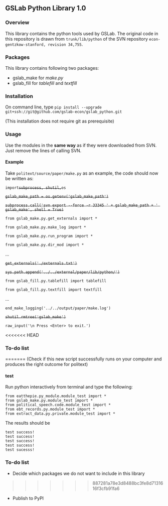 ## GSLab Python Library 1.0

### Overview
This library contains the python tools used by GSLab. The original code in this repository is drawn from `trunk/lib/python` of the SVN repository `econ-gentzkow-stanford, revision 34,755`.

### Packages
This library contains following two packages: 
 - gslab_make for *make.py*
 - gslab_fill for *tablefill* and *textfill* 

### Installation
On command line, type `pip install --upgrade git+ssh://git@github.com/gslab-econ/gslab_python.git`

(This installation does not require git as prerequisite)

### Usage

Use the modules in the **same way** as if they were downloaded from SVN. Just remove the lines of calling SVN. 

#### Example

Take `politext/source/paper/make.py` as an example, the code should now be written as: 

`import`~~`subprocess, shutil,`~~`os`

~~`gslab_make_path = os.getenv('gslab_make_path')`~~

~~`subprocess.call('svn export --force -r 33345 ' + gslab_make_path + ' gslab_make', shell = True)`~~

`from gslab_make.py.get_externals import *`

`from gslab_make.py.make_log import *`

`from gslab_make.py.run_program import *`

`from gslab_make.py.dir_mod import *`

 ...
 
~~`get_externals('./externals.txt')`~~

~~`sys.path.append('../../external/paper/lib/python/')`~~

`from gslab_fill.py.tablefill import tablefill`

`from gslab_fill.py.textfill import textfill`
 
 ...
 
`end_make_logging('../../output/paper/make.log')`

~~`shutil.rmtree('gslab_make')`~~

`raw_input('\n Press <Enter> to exit.')`

<<<<<<< HEAD
### To-do list 

=======
(Check if this new script successfully runs on your computer and produces the right outcome for politext)

#### test

Run python interactively from terminal and type the following:
```
from eatthepie.py_module.module_test import *
from gslab_make.py.module_test import *
from political_speech.code.module_test import * 
from ebt_records.py.module_test import *
from extract_data.py.private.module_test import *
```
The results should be 
```
test success!
test success!
test success!
test success!
test sucesss!
```

### To-do list 

 - Decide which packages we do not want to include in this library
>>>>>>> 887281a78e3d8488bc3fe8d7131616f3cfb91fa6
 - Publish to PyPI


